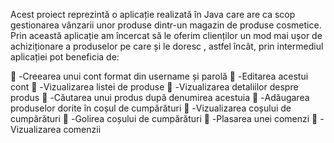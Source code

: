 Acest proiect reprezintă o aplicație realizată în Java care are ca scop gestionarea vânzarii unor produse dintr-un magazin de produse cosmetice. Prin această aplicație am încercat să le oferim clienților un mod mai ușor de achiziționare a produselor pe care și le doresc , astfel încât, prin intermediul aplicației pot beneficia de:

	-Creearea unui cont format din username și parolă
	-Editarea acestui cont
	-Vizualizarea listei de produse 
	-Vizualizarea detaliilor despre produs 
	-Căutarea unui produs după denumirea acestuia
	-Adăugarea produselor dorite în coșul de cumpărături
	-Vizualizarea coșului de cumpărături
	-Golirea coșului de cumpărături
	-Plasarea unei comenzi
	-Vizualizarea comenzii
